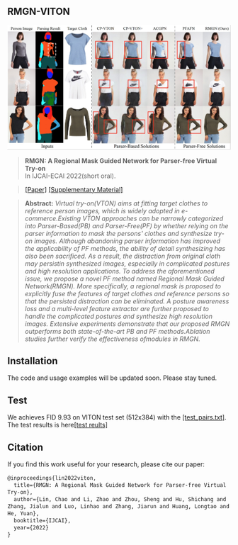 ## RMGN-VITON

![example image](./results/example.png)

> **RMGN: A Regional Mask Guided Network for Parser-free Virtual Try-on**<br>
> In IJCAI-ECAI 2022(short oral).

>[[Paper]](http://arxiv.org/abs/2204.11258)
>[[Supplementary Material]](https://drive.google.com/file/d/1Io5VODelB3J8tXznATQQWlaKiR_xycg-/view?usp=sharing)

> **Abstract:** *Virtual try-on(VTON) aims at fitting target clothes to reference person images, which is widely adopted in e-commerce.Existing VTON approaches can be narrowly categorized into Parser-Based(PB) and Parser-Free(PF) by whether relying on the parser information to mask the persons' clothes and synthesize try-on images. Although abandoning parser information has improved the applicability of PF methods, the ability of detail synthesizing has also been sacrificed. As a result, the distraction from original cloth may persistin synthesized images, especially in complicated postures and high resolution applications. To address the aforementioned issue, we propose a novel PF method named Regional Mask Guided Network(RMGN). More specifically, a regional mask is proposed to explicitly fuse the features of target clothes and reference persons so that the persisted distraction can be eliminated. A posture awareness loss and a multi-level feature extractor are further proposed to handle the complicated postures and synthesize high resolution images. Extensive experiments demonstrate that our proposed RMGN outperforms both state-of-the-art PB and PF methods.Ablation studies further verify the effectiveness ofmodules in RMGN.*

## Installation

The code and usage examples will be updated soon. Please stay tuned.

## Test

We achieves FID 9.93 on VITON test set (512x384) with the [[test_pairs.txt]](https://drive.google.com/file/d/15syEhwteKep_EBf7SWSIKGwKDEuw1AYC/view?usp=sharing). The test results is here[[test reults]](https://drive.google.com/file/d/1LIQihyE_VXQFEt0IEuw3_BOdlQaKs_9B/view?usp=sharing)

## Citation

If you find this work useful for your research, please cite our paper:

```
@inproceedings{lin2022viton,
  title={RMGN: A Regional Mask Guided Network for Parser-free Virtual Try-on},
  author={Lin, Chao and Li, Zhao and Zhou, Sheng and Hu, Shichang and Zhang, Jialun and Luo, Linhao and Zhang, Jiarun and Huang, Longtao and He, Yuan},
  booktitle={IJCAI},
  year={2022}
}
```